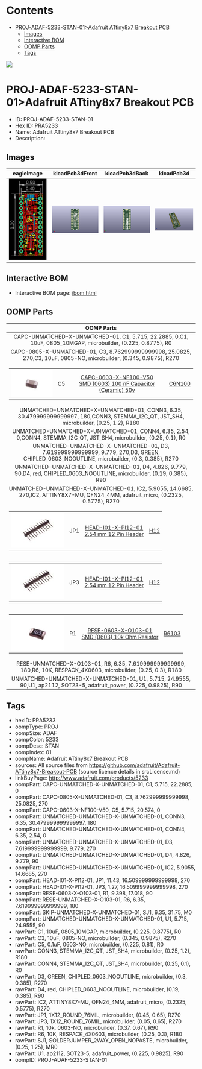



Contents
========

* [PROJ-ADAF-5233-STAN-01>Adafruit ATtiny8x7 Breakout PCB](#proj-adaf-5233-stan-01adafruit-attiny8x7-breakout-pcb)
	* [Images](#images)
	* [Interactive BOM](#interactive-bom)
	* [OOMP Parts](#oomp-parts)
	* [Tags](#tags)
  
![][im]
# PROJ-ADAF-5233-STAN-01>Adafruit ATtiny8x7 Breakout PCB

- ID: PROJ-ADAF-5233-STAN-01
- Hex ID: PRA5233
- Name: Adafruit ATtiny8x7 Breakout PCB
- Description: 

## Images
  
  

|eagleImage|kicadPcb3dFront|kicadPcb3dBack|kicadPcb3d|
| :---: | :---: | :---: | :---: |
|[![eagleImage](eagleImage_140.png)](eagleImage_600.png)|[![kicadPcb3dFront](kicadPcb3dFront_140.png)](kicadPcb3dFront_600.png)|[![kicadPcb3dBack](kicadPcb3dBack_140.png)](kicadPcb3dBack_600.png)|[![kicadPcb3d](kicadPcb3d_140.png)](kicadPcb3d_600.png)|

## Interactive BOM

- Interactive BOM page: [ibom.html](kicad/bom/ibom.html)

## OOMP Parts
  

|OOMP Parts|
| :---: |
|CAPC-UNMATCHED-X-UNMATCHED-01, C1, 5.715, 22.2885, 0,C1, 10uF, 0805_10MGAP, microbuilder, (0.225, 0.8775), R0|
|CAPC-0805-X-UNMATCHED-01, C3, 8.762999999999998, 25.0825, 270,C3, 10uF, 0805-NO, microbuilder, (0.345, 0.9875), R270|
|<table><tr><td>![CAPC-0603-X-NF100-V50](https://raw.githubusercontent.com/oomlout/oomlout_OOMP_parts/main/CAPC-0603-X-NF100-V50/image_140.jpg)</td><td> C5</td><td>[CAPC-0603-X-NF100-V50<br>SMD (0603) 100 nF Capacitor (Ceramic) 50v](https://github.com/oomlout/oomlout_OOMP_parts/tree/main/CAPC-0603-X-NF100-V50/)</td><td>[C6N100](https://github.com/oomlout/oomlout_OOMP_parts/tree/main/CAPC-0603-X-NF100-V50/)</td></tr></table>|
|UNMATCHED-UNMATCHED-X-UNMATCHED-01, CONN3, 6.35, 30.479999999999997, 180,CONN3, STEMMA_I2C_QT, JST_SH4, microbuilder, (0.25, 1.2), R180|
|UNMATCHED-UNMATCHED-X-UNMATCHED-01, CONN4, 6.35, 2.54, 0,CONN4, STEMMA_I2C_QT, JST_SH4, microbuilder, (0.25, 0.1), R0|
|UNMATCHED-UNMATCHED-X-UNMATCHED-01, D3, 7.619999999999999, 9.779, 270,D3, GREEN, CHIPLED_0603_NOOUTLINE, microbuilder, (0.3, 0.385), R270|
|UNMATCHED-UNMATCHED-X-UNMATCHED-01, D4, 4.826, 9.779, 90,D4, red, CHIPLED_0603_NOOUTLINE, microbuilder, (0.19, 0.385), R90|
|UNMATCHED-UNMATCHED-X-UNMATCHED-01, IC2, 5.9055, 14.6685, 270,IC2, ATTINY8X7-MU, QFN24_4MM, adafruit_micro, (0.2325, 0.5775), R270|
|<table><tr><td>![HEAD-I01-X-PI12-01](https://raw.githubusercontent.com/oomlout/oomlout_OOMP_parts/main/HEAD-I01-X-PI12-01/image_140.jpg)</td><td> JP1</td><td>[HEAD-I01-X-PI12-01<br>2.54 mm 12 Pin Header](https://github.com/oomlout/oomlout_OOMP_parts/tree/main/HEAD-I01-X-PI12-01/)</td><td>[H12](https://github.com/oomlout/oomlout_OOMP_parts/tree/main/HEAD-I01-X-PI12-01/)</td></tr></table>|
|<table><tr><td>![HEAD-I01-X-PI12-01](https://raw.githubusercontent.com/oomlout/oomlout_OOMP_parts/main/HEAD-I01-X-PI12-01/image_140.jpg)</td><td> JP3</td><td>[HEAD-I01-X-PI12-01<br>2.54 mm 12 Pin Header](https://github.com/oomlout/oomlout_OOMP_parts/tree/main/HEAD-I01-X-PI12-01/)</td><td>[H12](https://github.com/oomlout/oomlout_OOMP_parts/tree/main/HEAD-I01-X-PI12-01/)</td></tr></table>|
|<table><tr><td>![RESE-0603-X-O103-01](https://raw.githubusercontent.com/oomlout/oomlout_OOMP_parts/main/RESE-0603-X-O103-01/image_140.jpg)</td><td> R1</td><td>[RESE-0603-X-O103-01<br>SMD (0603) 10k Ohm Resistor](https://github.com/oomlout/oomlout_OOMP_parts/tree/main/RESE-0603-X-O103-01/)</td><td>[R6103](https://github.com/oomlout/oomlout_OOMP_parts/tree/main/RESE-0603-X-O103-01/)</td></tr></table>|
|RESE-UNMATCHED-X-O103-01, R6, 6.35, 7.619999999999999, 180,R6, 10K, RESPACK_4X0603, microbuilder, (0.25, 0.3), R180|
|UNMATCHED-UNMATCHED-X-UNMATCHED-01, U1, 5.715, 24.9555, 90,U1, ap2112, SOT23-5, adafruit_power, (0.225, 0.9825), R90|

## Tags

- hexID: PRA5233
- oompType: PROJ
- oompSize: ADAF
- oompColor: 5233
- oompDesc: STAN
- oompIndex: 01
- oompName: Adafruit ATtiny8x7 Breakout PCB
- sources: All source files from https://github.com/adafruit/Adafruit-ATtiny8x7-Breakout-PCB (source licence details in srcLicense.md)
- linkBuyPage: http://www.adafruit.com/products/5233
- oompPart: CAPC-UNMATCHED-X-UNMATCHED-01, C1, 5.715, 22.2885, 0
- oompPart: CAPC-0805-X-UNMATCHED-01, C3, 8.762999999999998, 25.0825, 270
- oompPart: CAPC-0603-X-NF100-V50, C5, 5.715, 20.574, 0
- oompPart: UNMATCHED-UNMATCHED-X-UNMATCHED-01, CONN3, 6.35, 30.479999999999997, 180
- oompPart: UNMATCHED-UNMATCHED-X-UNMATCHED-01, CONN4, 6.35, 2.54, 0
- oompPart: UNMATCHED-UNMATCHED-X-UNMATCHED-01, D3, 7.619999999999999, 9.779, 270
- oompPart: UNMATCHED-UNMATCHED-X-UNMATCHED-01, D4, 4.826, 9.779, 90
- oompPart: UNMATCHED-UNMATCHED-X-UNMATCHED-01, IC2, 5.9055, 14.6685, 270
- oompPart: HEAD-I01-X-PI12-01, JP1, 11.43, 16.509999999999998, 270
- oompPart: HEAD-I01-X-PI12-01, JP3, 1.27, 16.509999999999998, 270
- oompPart: RESE-0603-X-O103-01, R1, 9.398, 17.018, 90
- oompPart: RESE-UNMATCHED-X-O103-01, R6, 6.35, 7.619999999999999, 180
- oompPart: SKIP-UNMATCHED-X-UNMATCHED-01, SJ1, 6.35, 31.75, M0
- oompPart: UNMATCHED-UNMATCHED-X-UNMATCHED-01, U1, 5.715, 24.9555, 90
- rawPart: C1, 10uF, 0805_10MGAP, microbuilder, (0.225, 0.8775), R0
- rawPart: C3, 10uF, 0805-NO, microbuilder, (0.345, 0.9875), R270
- rawPart: C5, 0.1uF, 0603-NO, microbuilder, (0.225, 0.81), R0
- rawPart: CONN3, STEMMA_I2C_QT, JST_SH4, microbuilder, (0.25, 1.2), R180
- rawPart: CONN4, STEMMA_I2C_QT, JST_SH4, microbuilder, (0.25, 0.1), R0
- rawPart: D3, GREEN, CHIPLED_0603_NOOUTLINE, microbuilder, (0.3, 0.385), R270
- rawPart: D4, red, CHIPLED_0603_NOOUTLINE, microbuilder, (0.19, 0.385), R90
- rawPart: IC2, ATTINY8X7-MU, QFN24_4MM, adafruit_micro, (0.2325, 0.5775), R270
- rawPart: JP1, 1X12_ROUND_76MIL, microbuilder, (0.45, 0.65), R270
- rawPart: JP3, 1X12_ROUND_76MIL, microbuilder, (0.05, 0.65), R270
- rawPart: R1, 10k, 0603-NO, microbuilder, (0.37, 0.67), R90
- rawPart: R6, 10K, RESPACK_4X0603, microbuilder, (0.25, 0.3), R180
- rawPart: SJ1, SOLDERJUMPER_2WAY_OPEN_NOPASTE, microbuilder, (0.25, 1.25), MR0
- rawPart: U1, ap2112, SOT23-5, adafruit_power, (0.225, 0.9825), R90
- oompID: PROJ-ADAF-5233-STAN-01



[im]: kicadPcb3d_450.png
